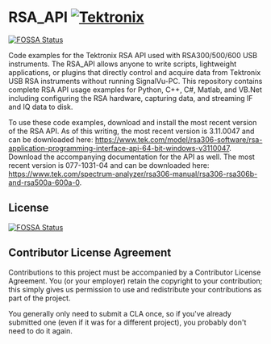 # RSA_API [![Tektronix](https://tektronix.github.io/media/TEK-opensource_badge.svg)](https://github.com/tektronix)
[![FOSSA Status](https://app.fossa.io/api/projects/git%2Bgithub.com%2Ftektronixofficial%2FRSA_API.svg?type=shield)](https://app.fossa.io/projects/git%2Bgithub.com%2Ftektronixofficial%2FRSA_API?ref=badge_shield)

Code examples for the Tektronix RSA API used with RSA300/500/600 USB instruments. The RSA_API allows anyone to write scripts, lightweight applications, or plugins that directly control and acquire data from Tektronix USB RSA instruments without running SignalVu-PC. This repository contains complete RSA API usage examples for Python, C++, C#, Matlab, and VB.Net including configuring the RSA hardware, capturing data, and streaming IF and IQ data to disk.

To use these code examples, download and install the most recent version of the RSA API. As of this writing, the most recent version is 3.11.0047 and can be downloaded here: https://www.tek.com/model/rsa306-software/rsa-application-programming-interface-api-64-bit-windows-v3110047. Download the accompanying documentation for the API as well. The most recent version is 077-1031-04 and can be downloaded here: https://www.tek.com/spectrum-analyzer/rsa306-manual/rsa306-rsa306b-and-rsa500a-600a-0.


## License
[![FOSSA Status](https://app.fossa.io/api/projects/git%2Bgithub.com%2Ftektronixofficial%2FRSA_API.svg?type=large)](https://app.fossa.io/projects/git%2Bgithub.com%2Ftektronixofficial%2FRSA_API?ref=badge_large)

## Contributor License Agreement

Contributions to this project must be accompanied by a Contributor License Agreement. You (or your employer) retain the copyright to your contribution; this simply gives us permission to use and redistribute your contributions as part of the project.

You generally only need to submit a CLA once, so if you've already submitted one (even if it was for a different project), you probably don't need to do it again.
